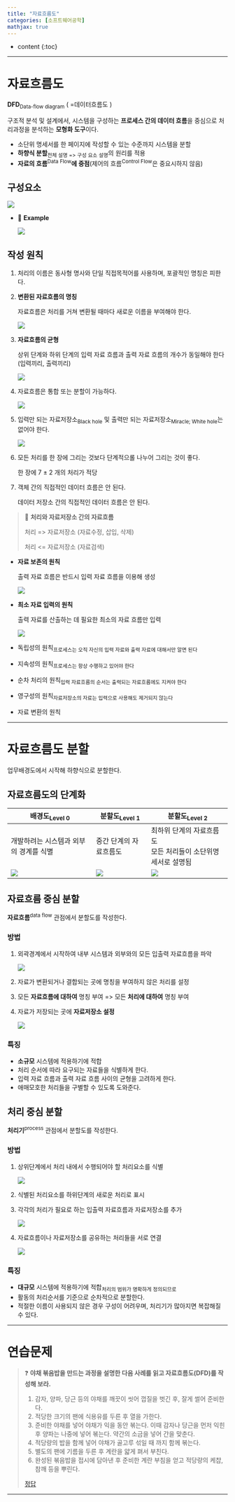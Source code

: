 ```yaml
---
title: "자료흐름도"
categories: [소프트웨어공학]
mathjax: true
---
```


* content
{:toc}
---

# 자료흐름도

**DFD**<sub>Data-flow diagram</sub> ( =데이터흐름도 )

구조적 분석 및 설계에서, 시스템을 구성하는 **프로세스 간의 데이터 흐름**을 중심으로 처리과정을 분석하는 **모형화 도구**이다.

- 소단위 명세서를 한 페이지에 작성할 수 있는 수준까지 시스템을 분할
- **하향식 분할**<sub>전체 설명 => 구성 요소 설명</sub>의 원리를 적용
- **자료의 흐름**<sup>Data Flow</sup>**에 중점**(제어의 흐름<sup>Control Flow</sup>은 중요시하지 않음)

## 구성요소

![](https://github.com/B31l/B31l/blob/main/_posts/%EC%86%8C%ED%94%84%ED%8A%B8%EC%9B%A8%EC%96%B4%EA%B3%B5%ED%95%99/20221020-02-DFD%EC%9D%98%20%EA%B5%AC%EC%84%B1%EC%9A%94%EC%86%8C.png?raw=true)

- 🧀 **Example**

  ![](https://github.com/B31l/B31l/blob/main/_posts/%EC%86%8C%ED%94%84%ED%8A%B8%EC%9B%A8%EC%96%B4%EA%B3%B5%ED%95%99/20221020-01-DFD.png?raw=true)

## 작성 원칙

1. 처리의 이름은 동사형 명사와 단일 직접목적어를 사용하며, 포괄적인 명칭은 피한다.

2. **변환된 자료흐름의 명칭**

   자료흐름은 처리를 거쳐 변환될 때마다 새로운 이름을 부여해야 한다.

   ![](https://github.com/B31l/B31l/blob/main/_posts/%EC%86%8C%ED%94%84%ED%8A%B8%EC%9B%A8%EC%96%B4%EA%B3%B5%ED%95%99/20221020-09-%EC%9E%91%EC%84%B1%20%EC%9B%90%EC%B9%991.png?raw=true)

3. **자료흐름의 균형**

   상위 단계와 하위 단계의 입력 자료 흐름과 출력 자료 흐름의 개수가 동일해야 한다(입력끼리, 출력끼리)

   ![](https://github.com/B31l/B31l/blob/main/_posts/%EC%86%8C%ED%94%84%ED%8A%B8%EC%9B%A8%EC%96%B4%EA%B3%B5%ED%95%99/20221020-09-%EC%9E%91%EC%84%B1%20%EC%9B%90%EC%B9%992.png?raw=true)

4. 자료흐름은 통합 또는 분할이 가능하다.

   ![](https://github.com/B31l/B31l/blob/main/_posts/%EC%86%8C%ED%94%84%ED%8A%B8%EC%9B%A8%EC%96%B4%EA%B3%B5%ED%95%99/20221020-09-%EC%9E%91%EC%84%B1%20%EC%9B%90%EC%B9%993.png?raw=true)

5. 입력만 되는 자료저장소<sub>Black hole</sub> 및 출력만 되는 자료저장소<sub>Miracle; White hole</sub>는 없어야 한다.

   ![](https://github.com/B31l/B31l/blob/main/_posts/%EC%86%8C%ED%94%84%ED%8A%B8%EC%9B%A8%EC%96%B4%EA%B3%B5%ED%95%99/20221020-09-%EC%9E%91%EC%84%B1%20%EC%9B%90%EC%B9%994.png?raw=true)

6. 모든 처리를 한 장에 그리는 것보다 단계적으롤 나누어 그리는 것이 좋다.

   한 장에 7 ± 2 개의 처리가 적당

7. 객체 간의 직접적인 데이터 흐름은 안 된다.

   데이터 저장소 간의 직접적인 데이터 흐름은 안 된다.

> 📒 **처리와 자료저장소 간의 자료흐름**
>
> 처리 => 자료저장소 (자료수정, 삽입, 삭제)
>
> 처리 <= 자료저장소 (자료검색)



- **자료 보존의 원칙**

  출력 자료 흐름은 반드시 입력 자료 흐름을 이용해 생성

  ![](https://github.com/B31l/B31l/blob/main/_posts/%EC%86%8C%ED%94%84%ED%8A%B8%EC%9B%A8%EC%96%B4%EA%B3%B5%ED%95%99/20221020-03-%EC%9E%90%EB%A3%8C%20%EB%B3%B4%EC%A1%B4%EC%9D%98%20%EC%9B%90%EC%B9%99.png?raw=true)

- **최소 자료 입력의 원칙**

  출력 자료를 산출하는 데 필요한 최소의 자료 흐름만 입력

  ![](https://github.com/B31l/B31l/blob/main/_posts/%EC%86%8C%ED%94%84%ED%8A%B8%EC%9B%A8%EC%96%B4%EA%B3%B5%ED%95%99/20221020-04-%EC%B5%9C%EC%86%8C%20%EC%9E%90%EB%A3%8C%20%ED%9D%90%EB%A6%84%EC%9D%98%20%EC%9B%90%EC%B9%99.png?raw=true)

- 독립성의 원칙<sub>프로세스는 오직 자신의 입력 자료와 출력 자료에 대해서만 알면 된다</sub>

- 지속성의 원칙<sub>프로세스는 항상 수행하고 있어야 한다</sub>

- 순차 처리의 원칙<sub>입력 자료흐름의 순서는 출력되는 자료흐름에도 지켜야 한다</sub>

- 영구성의 원칙<sub>자료저장소의 자료는 입력으로 사용해도 제거되지 않는다</sub>

- 자료 변환의 원칙

---

# 자료흐름도 분할

업무배경도에서 시작해 하향식으로 분할한다.

## 자료흐름도의 단계화

| 배경도<sub>Level 0</sub>                                     | 분할도<sub>Level 1</sub>                                     | 분할도<sub>Level 2</sub>                                     |
| ------------------------------------------------------------ | ------------------------------------------------------------ | ------------------------------------------------------------ |
| 개발하려는 시스템과 외부의 경계를 식별                       | 중간 단계의 자료흐름도                                       | 최하위 단계의 자료흐름도<br>모든 처리들이 소단위명세서로 설명됨 |
| ![](https://github.com/B31l/B31l/blob/main/_posts/%EC%86%8C%ED%94%84%ED%8A%B8%EC%9B%A8%EC%96%B4%EA%B3%B5%ED%95%99/20221020-06-level0.png?raw=true) | ![](https://github.com/B31l/B31l/blob/main/_posts/%EC%86%8C%ED%94%84%ED%8A%B8%EC%9B%A8%EC%96%B4%EA%B3%B5%ED%95%99/20221020-06-level1.png?raw=true) | ![](https://github.com/B31l/B31l/blob/main/_posts/%EC%86%8C%ED%94%84%ED%8A%B8%EC%9B%A8%EC%96%B4%EA%B3%B5%ED%95%99/20221020-06-level2.png?raw=true) |

## 자료흐름 중심 분할

**자료흐름**<sup>data flow</sup> 관점에서 분할도를 작성한다.

### 방법

1. 외곽경계에서 시작하여 내부 시스템과 외부와의 모든 입출력 자료흐름을 파악

   ![](https://github.com/B31l/B31l/blob/main/_posts/%EC%86%8C%ED%94%84%ED%8A%B8%EC%9B%A8%EC%96%B4%EA%B3%B5%ED%95%99/20221020-07-%EC%9E%90%EB%A3%8C%ED%9D%90%EB%A6%84%20%EC%A4%91%EC%8B%AC%20%EB%B6%84%ED%95%A01.png?raw=true)

2. 자료가 변환되거나 결합되는 곳에 명칭을 부여하지 않은 처리를 설정

3. 모든 **자료흐름에 대하여** 명칭 부여 => 모든 **처리에 대하여** 명칭 부여

4. 자료가 저장되는 곳에 **자료저장소 설정**

   ![](https://github.com/B31l/B31l/blob/main/_posts/%EC%86%8C%ED%94%84%ED%8A%B8%EC%9B%A8%EC%96%B4%EA%B3%B5%ED%95%99/20221020-07-%EC%9E%90%EB%A3%8C%ED%9D%90%EB%A6%84%20%EC%A4%91%EC%8B%AC%20%EB%B6%84%ED%95%A02.png?raw=true)

### 특징

- **소규모** 시스템에 적용하기에 적합
- 처리 순서에 따라 요구되는 자료들을 식별하게 한다.
- 입력 자료 흐름과 출력 자료 흐름 사이의 균형을 고려하게 한다.
- 애매모호한 처리들을 구별할 수 있도록 도와준다.

## 처리 중심 분할

**처리기**<sup>process</sup> 관점에서 분할도를 작성한다.

### 방법

1. 상위단계에서 처리 내에서 수행되어야 할 처리요소를 식별

   ![](https://github.com/B31l/B31l/blob/main/_posts/%EC%86%8C%ED%94%84%ED%8A%B8%EC%9B%A8%EC%96%B4%EA%B3%B5%ED%95%99/20221020-08-%EC%B2%98%EB%A6%AC%20%EC%A4%91%EC%8B%AC%20%EB%B6%84%ED%95%A01.png?raw=true)

2. 식별된 처리요소를 하위단계의 새로운 처리로 표시

3. 각각의 처리가 필요로 하는 입출력 자료흐름과 자료저장소를 추가

   ![](https://github.com/B31l/B31l/blob/main/_posts/%EC%86%8C%ED%94%84%ED%8A%B8%EC%9B%A8%EC%96%B4%EA%B3%B5%ED%95%99/20221020-08-%EC%B2%98%EB%A6%AC%20%EC%A4%91%EC%8B%AC%20%EB%B6%84%ED%95%A02.png?raw=true)

4. 자료흐름이나 자료저장소를 공유하는 처리들을 서로 연결

   ![](https://github.com/B31l/B31l/blob/main/_posts/%EC%86%8C%ED%94%84%ED%8A%B8%EC%9B%A8%EC%96%B4%EA%B3%B5%ED%95%99/20221020-08-%EC%B2%98%EB%A6%AC%20%EC%A4%91%EC%8B%AC%20%EB%B6%84%ED%95%A03.png?raw=true)

### 특징

- **대규모** 시스템에 적용하기에 적합<sub>처리의 범위가 명확하게 정의되므로</sub>
- 활동의 처리순서를 기준으로 순차적으로 분할한다.
- 적절한 이름이 사용되지 않은 경우 구성이 어려우며, 처리기가 많아지면 복잡해질 수 있다.

---

# 연습문제

> ❓ **야채 볶음밥을 만드는 과정을 설명한 다음 사례를 읽고 자료흐름도(DFD)를 작성해 보라.**
>
> 1. 감자, 양파, 당근 등의 야채를 깨끗이 씻어 껍질을 벗긴 후, 잘게 썰어 준비한다.
> 2. 적당한 크기의 팬에 식용유를 두른 후 열을 가한다.
> 3. 준비한 야채를 넣어 야채가 익을 동안 볶는다. 이때 감자나 당근을 먼저 익힌 후 양파는 나중에 넣어 볶는다. 약간의 소금을 넣어 간을 맞춘다.
> 4. 적당량의 밥을 함께 넣어 야채가 골고루 섞일 때 까지 함께 볶는다.
> 5. 별도의 팬에 기름을 두른 후 계란을 얇게 펴서 부친다.
> 6. 완성된 볶음밥을 접시에 담아낸 후 준비한 계란 부침을 얻고 적당량의 케챱, 참깨 등을 뿌린다. 
>
> [정답](https://github.com/B31l/B31l/blob/main/_posts/%EC%86%8C%ED%94%84%ED%8A%B8%EC%9B%A8%EC%96%B4%EA%B3%B5%ED%95%99/20221020-05-%EC%95%BC%EC%B1%84%20%EB%B3%B6%EC%9D%8C%EB%B0%A5.png?raw=true)

---
